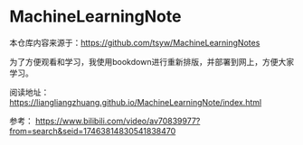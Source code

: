 # MachineLearningNote

本仓库内容来源于：https://github.com/tsyw/MachineLearningNotes

为了方便观看和学习，我使用bookdown进行重新排版，并部署到网上，方便大家学习。

阅读地址：https://liangliangzhuang.github.io/MachineLearningNote/index.html

参考：
https://www.bilibili.com/video/av70839977?from=search&seid=17463814830541838470
